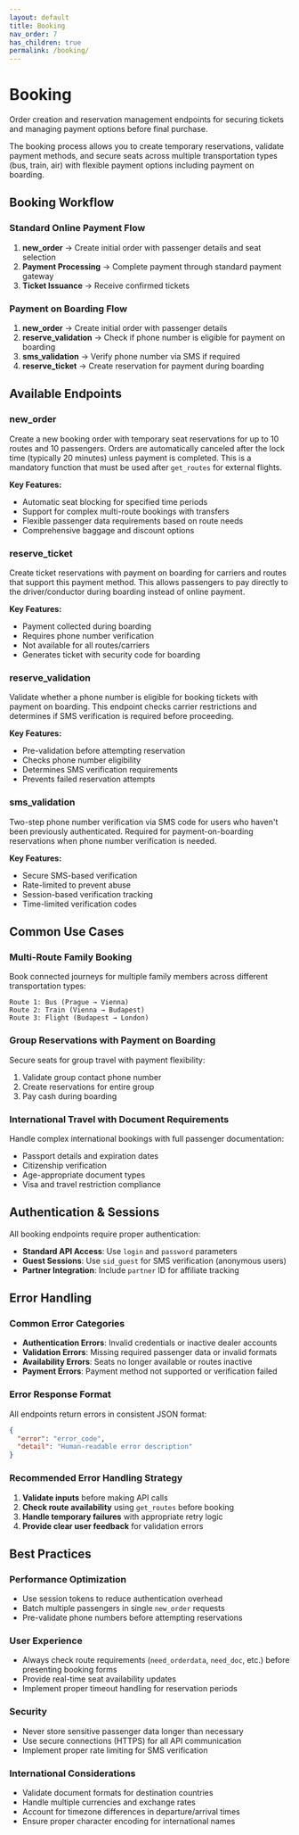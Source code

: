 ```yaml
---
layout: default
title: Booking
nav_order: 7
has_children: true
permalink: /booking/
---
```


# Booking

Order creation and reservation management endpoints for securing tickets and managing payment options before final purchase.

The booking process allows you to create temporary reservations, validate payment methods, and secure seats across multiple transportation types (bus, train, air) with flexible payment options including payment on boarding.


## Booking Workflow

### Standard Online Payment Flow
1. **new_order** → Create initial order with passenger details and seat selection
2. **Payment Processing** → Complete payment through standard payment gateway
3. **Ticket Issuance** → Receive confirmed tickets

### Payment on Boarding Flow
1. **new_order** → Create initial order with passenger details
2. **reserve_validation** → Check if phone number is eligible for payment on boarding
3. **sms_validation** → Verify phone number via SMS if required
4. **reserve_ticket** → Create reservation for payment during boarding


## Available Endpoints

### new_order
Create a new booking order with temporary seat reservations for up to 10 routes and 10 passengers. Orders are automatically canceled after the lock time (typically 20 minutes) unless payment is completed. This is a mandatory function that must be used after `get_routes` for external flights.

**Key Features:**
- Automatic seat blocking for specified time periods
- Support for complex multi-route bookings with transfers
- Flexible passenger data requirements based on route needs
- Comprehensive baggage and discount options

### reserve_ticket
Create ticket reservations with payment on boarding for carriers and routes that support this payment method. This allows passengers to pay directly to the driver/conductor during boarding instead of online payment.

**Key Features:**
- Payment collected during boarding
- Requires phone number verification
- Not available for all routes/carriers
- Generates ticket with security code for boarding

### reserve_validation
Validate whether a phone number is eligible for booking tickets with payment on boarding. This endpoint checks carrier restrictions and determines if SMS verification is required before proceeding.

**Key Features:**
- Pre-validation before attempting reservation
- Checks phone number eligibility
- Determines SMS verification requirements
- Prevents failed reservation attempts

### sms_validation
Two-step phone number verification via SMS code for users who haven't been previously authenticated. Required for payment-on-boarding reservations when phone number verification is needed.

**Key Features:**
- Secure SMS-based verification
- Rate-limited to prevent abuse
- Session-based verification tracking
- Time-limited verification codes


## Common Use Cases

### Multi-Route Family Booking
Book connected journeys for multiple family members across different transportation types:
```
Route 1: Bus (Prague → Vienna)
Route 2: Train (Vienna → Budapest)  
Route 3: Flight (Budapest → London)
```

### Group Reservations with Payment on Boarding
Secure seats for group travel with payment flexibility:
1. Validate group contact phone number
2. Create reservations for entire group
3. Pay cash during boarding

### International Travel with Document Requirements
Handle complex international bookings with full passenger documentation:
- Passport details and expiration dates
- Citizenship verification
- Age-appropriate document types
- Visa and travel restriction compliance


## Authentication & Sessions

All booking endpoints require proper authentication:
- **Standard API Access**: Use `login` and `password` parameters
- **Guest Sessions**: Use `sid_guest` for SMS verification (anonymous users)
- **Partner Integration**: Include `partner` ID for affiliate tracking


## Error Handling

### Common Error Categories
- **Authentication Errors**: Invalid credentials or inactive dealer accounts
- **Validation Errors**: Missing required passenger data or invalid formats
- **Availability Errors**: Seats no longer available or routes inactive
- **Payment Errors**: Payment method not supported or verification failed

### Error Response Format
All endpoints return errors in consistent JSON format:
```json
{
  "error": "error_code",
  "detail": "Human-readable error description"
}
```

### Recommended Error Handling Strategy
1. **Validate inputs** before making API calls
2. **Check route availability** using `get_routes` before booking
3. **Handle temporary failures** with appropriate retry logic
4. **Provide clear user feedback** for validation errors


## Best Practices

### Performance Optimization
- Use session tokens to reduce authentication overhead
- Batch multiple passengers in single `new_order` requests
- Pre-validate phone numbers before attempting reservations

### User Experience
- Always check route requirements (`need_orderdata`, `need_doc`, etc.) before presenting booking forms
- Provide real-time seat availability updates
- Implement proper timeout handling for reservation periods

### Security
- Never store sensitive passenger data longer than necessary
- Use secure connections (HTTPS) for all API communication
- Implement proper rate limiting for SMS verification

### International Considerations
- Validate document formats for destination countries
- Handle multiple currencies and exchange rates
- Account for timezone differences in departure/arrival times
- Ensure proper character encoding for international names